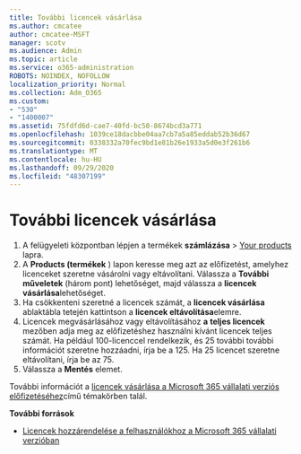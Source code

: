 ```yaml
---
title: További licencek vásárlása
ms.author: cmcatee
author: cmcatee-MSFT
manager: scotv
ms.audience: Admin
ms.topic: article
ms.service: o365-administration
ROBOTS: NOINDEX, NOFOLLOW
localization_priority: Normal
ms.collection: Adm_O365
ms.custom:
- "530"
- "1400007"
ms.assetid: 75fdfd6d-cae7-40fd-bc50-8674bcd3a771
ms.openlocfilehash: 1039ce18dacbbe04aa7cb7a5a85eddab52b36d67
ms.sourcegitcommit: 0338332a70fec9bd1e81b26e1933a5d0e3f261b6
ms.translationtype: MT
ms.contentlocale: hu-HU
ms.lasthandoff: 09/29/2020
ms.locfileid: "48307199"
---
```

# <a name="buy-additional-licenses"></a>További licencek vásárlása

1. A felügyeleti központban lépjen a termékek **számlázása**  >  [Your products](https://go.microsoft.com/fwlink/p/?linkid=842054) lapra.
2. A **Products (termékek** ) lapon keresse meg azt az előfizetést, amelyhez licenceket szeretne vásárolni vagy eltávolítani. Válassza a **További műveletek** (három pont) lehetőséget, majd válassza a **licencek vásárlása**lehetőséget.
3. Ha csökkenteni szeretné a licencek számát, a **licencek vásárlása** ablaktábla tetején kattintson a **licencek eltávolítása**elemre.
4. Licencek megvásárlásához vagy eltávolításához **a** **teljes licencek** mezőben adja meg az előfizetéshez használni kívánt licencek teljes számát. Ha például 100-licenccel rendelkezik, és 25 további további információt szeretne hozzáadni, írja be a 125. Ha 25 licencet szeretne eltávolítani, írja be az 75.
5. Válassza a **Mentés** elemet.

További információt a [licencek vásárlása a Microsoft 365 vállalati verziós előfizetéséhez](https://docs.microsoft.com/microsoft-365/commerce/licenses/buy-licenses)című témakörben talál.

**További források**

- [Licencek hozzárendelése a felhasználókhoz a Microsoft 365 vállalati verzióban](https://docs.microsoft.com/microsoft-365/admin/manage/assign-licenses-to-users)